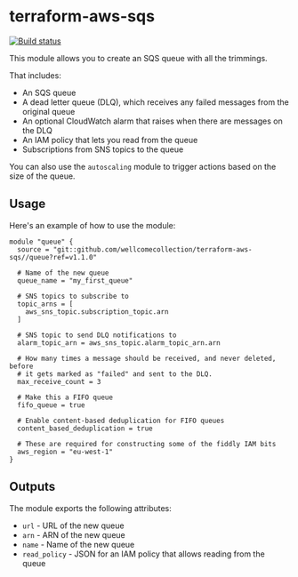 # terraform-aws-sqs

[![Build status](https://badge.buildkite.com/195ef4c9dc2d8d747956a9eaa282ceeb01d5bb9c26d13aefba.svg?main)](https://buildkite.com/wellcomecollection/terraform-module-terraform-aws-sqs)

This module allows you to create an SQS queue with all the trimmings.

That includes:

*   An SQS queue
*   A dead letter queue (DLQ), which receives any failed messages from the original queue
*   An optional CloudWatch alarm that raises when there are messages on the DLQ
*   An IAM policy that lets you read from the queue
*   Subscriptions from SNS topics to the queue

You can also use the `autoscaling` module to trigger actions based on the size of the queue.


## Usage

Here's an example of how to use the module:

```hcl
module "queue" {
  source = "git::github.com/wellcomecollection/terraform-aws-sqs//queue?ref=v1.1.0"

  # Name of the new queue
  queue_name = "my_first_queue"

  # SNS topics to subscribe to
  topic_arns = [
    aws_sns_topic.subscription_topic.arn
  ]

  # SNS topic to send DLQ notifications to
  alarm_topic_arn = aws_sns_topic.alarm_topic_arn.arn

  # How many times a message should be received, and never deleted, before
  # it gets marked as "failed" and sent to the DLQ.
  max_receive_count = 3

  # Make this a FIFO queue
  fifo_queue = true

  # Enable content-based deduplication for FIFO queues
  content_based_deduplication = true

  # These are required for constructing some of the fiddly IAM bits
  aws_region = "eu-west-1"
}
```


## Outputs

The module exports the following attributes:

*   `url` - URL of the new queue
*   `arn` - ARN of the new queue
*   `name` - Name of the new queue
*   `read_policy` - JSON for an IAM policy that allows reading from the queue
